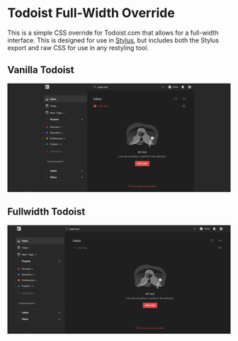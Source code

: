 # Todoist Full-Width Override
This is a simple CSS override for Todoist.com that allows for a full-width interface. This is designed for use in [Stylus](https://chrome.google.com/webstore/detail/stylus/clngdbkpkpeebahjckkjfobafhncgmne), but includes both the Stylus export and raw CSS for use in any restyling tool.

## Vanilla Todoist
![Todoist prior to the fullwidth override being applied](https://raw.githubusercontent.com/danielway/stylus-todoist-fullwidth/master/vanilla-todoist.png)

## Fullwidth Todoist
![Todoist after the fullwidth override was applied using Stylus](https://raw.githubusercontent.com/danielway/stylus-todoist-fullwidth/master/fullwidth-todoist.png)